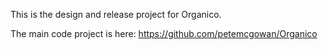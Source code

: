 
This is the design and release project for Organico.  

The main code project is here:
https://github.com/petemcgowan/Organico
